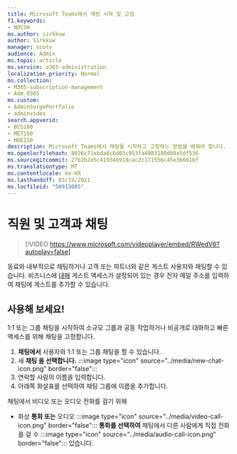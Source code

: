 ```yaml
---
title: Microsoft Teams에서 채팅 시작 및 고정
f1.keywords:
- NOCSH
ms.author: sirkkuw
author: Sirkkuw
manager: scotv
audience: Admin
ms.topic: article
ms.service: o365-administration
localization_priority: Normal
ms.collection:
- M365-subscription-management
- Adm_O365
ms.custom:
- AdminSurgePortfolio
- adminvideo
search.appverid:
- BCS160
- MET150
- MOE150
description: Microsoft Teams에서 채팅을 시작하고 고정하는 방법을 배워야 합니다.
ms.openlocfilehash: 8026c71ebda6c6d65c953fa4983180d80a5df536
ms.sourcegitcommit: 27b2b2e5c41934b918cac2c171556c45e36661bf
ms.translationtype: MT
ms.contentlocale: ko-KR
ms.lasthandoff: 03/19/2021
ms.locfileid: "50913605"
---
```

# <a name="chat-with-employees-and-customers"></a>직원 및 고객과 채팅

> [!VIDEO https://www.microsoft.com/videoplayer/embed/RWedV6?autoplay=false]

동료와 내부적으로 채팅하거나 고객 또는 파트너와 같은 게스트 사용자와 채팅할 수 있습니다. 비즈니스에 [대해](/microsoftteams/set-up-guests) 게스트 액세스가 설정되어 있는 경우 전자 메일 주소를 입력하여 채팅에 게스트를 추가할 수 있습니다.

## <a name="try-it"></a>사용해 보세요!

1:1 또는 그룹 채팅을 시작하여 소규모 그룹과 공동 작업하거나 비공개로 대화하고 빠른 액세스를 위해 채팅을 고정합니다.

1. **채팅에서** 사용자와 1:1 또는 그룹 채팅을 할 수 있습니다.
2. 새 **채팅 을 선택합니다.** :::image type="icon" source="../media/new-chat-icon.png" border="false":::  
3. 연락할 사람의 이름을 입력합니다.
4. 아래쪽 화살표를 선택하여 채팅 그룹에 이름을 추가합니다.

채팅에서 비디오 또는 오디오 전화를 걸기 위해

- 화상  **통화 또는** 오디오 :::image type="icon" source="../media/video-call-icon.png" border="false"::: **통화를 선택하여** 채팅에서 다른 사람에게 직접 전화를 걸 수 :::image type="icon" source="../media/audio-call-icon.png" border="false"::: 있습니다.